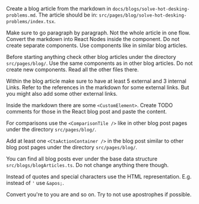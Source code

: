 Create a blog article from the markdown in `docs/blogs/solve-hot-desking-problems.md`. The article should be in: `src/pages/blog/solve-hot-desking-problems/index.tsx`.

Make sure to go paragraph by paragraph. Not the whole article in one flow. Convert the markdown into React Nodes inside the component. Do not create separate components. Use components like in similar blog articles.

Before starting anything check other blog articles under the directory `src/pages/blog/`. Use the same components as in other blog articles. Do not create new components. Read all the other files there.

Within the blog article make sure to have at least 5 external and 3 internal Links. Refer to the references in the markdown for some external links. But you might also add some other external links.

Inside the markdown there are some `<CustomElement>`. Create TODO comments for those in the React blog post and paste the content.

For comparisons use the `<ComparisonTile />` like in other blog post pages under the directory `src/pages/blog/`.

Add at least one `<CtaActionContainer />` in the blog post similar to other blog post pages under the directory `src/pages/blog/`.

You can find all blog posts ever under the base data structure `src/blogs/blogArticles.ts`. Do not change anything there though.

Instead of quotes and special characters use the HTML representation. E.g. instead of `'` use `&apos;`.

Convert you're to you are and so on. Try to not use apostrophes if possible.
